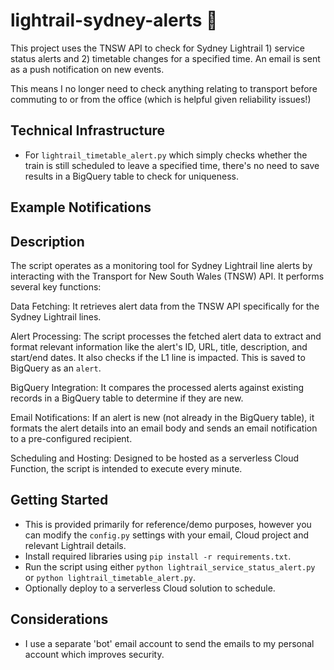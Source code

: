# lightrail-sydney-alerts 🚃
This project uses the TNSW API to check for Sydney Lightrail 1) service status alerts and 2) timetable changes for a specified time. An email is sent as a push notification on new events. 

This means I no longer need to check anything relating to transport before commuting to or from the office (which is helpful given reliability issues!)

## Technical Infrastructure 


* For `lightrail_timetable_alert.py` which simply checks whether the train is still scheduled to leave a specified time, there's no need to save results in a BigQuery table to check for uniqueness. 

## Example Notifications  

## Description 
The script operates as a monitoring tool for Sydney Lightrail line alerts by interacting with the Transport for New South Wales (TNSW) API. It performs several key functions:

Data Fetching: It retrieves alert data from the TNSW API specifically for the Sydney Lightrail lines.

Alert Processing: The script processes the fetched alert data to extract and format relevant information like the alert's ID, URL, title, description, and start/end dates. It also checks if the L1 line is impacted. This is saved to BigQuery as an `alert`. 

BigQuery Integration: It compares the processed alerts against existing records in a BigQuery table to determine if they are new.

Email Notifications: If an alert is new (not already in the BigQuery table), it formats the alert details into an email body and sends an email notification to a pre-configured recipient.

Scheduling and Hosting: Designed to be hosted as a serverless Cloud Function, the script is intended to execute every minute.

## Getting Started
* This is provided primarily for reference/demo purposes, however you can modify the `config.py` settings with your email, Cloud project and relevant Lightrail details. 
* Install required libraries using `pip install -r requirements.txt`.
* Run the script using either `python lightrail_service_status_alert.py` or `python lightrail_timetable_alert.py`.
* Optionally deploy to a serverless Cloud solution to schedule. 

## Considerations
* I use a separate 'bot' email account to send the emails to my personal account which improves security. 
